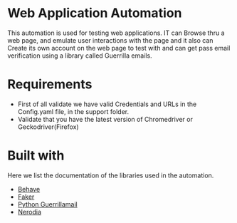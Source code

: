 # Web Application Automation

This automation is used for testing web applications. IT can Browse thru a web page, and emulate user interactions with the page 
and it also can Create its own account on the web page to test with and can get pass email verification using a library called Guerrilla emails.


# Requirements

- First of all validate we have valid Credentials and URLs in the Config.yaml file, in the support folder.
- Validate that you have the latest version of Chromedriver or Geckodriver(Firefox)
# Built with
Here we list the documentation of the libraries used in the automation.

- [Behave](https://behave.readthedocs.io/en/latest/index.html#)
- [Faker](https://faker.readthedocs.io/en/master/index.html)
- [Python Guerrillamail](https://github.com/ncjones/python-guerrillamail)
- [Nerodia](https://nerodia.readthedocs.io/en/latest/examples.html)
